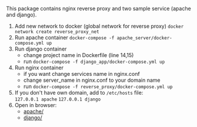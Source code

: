 This package contains nginx reverse proxy and two sample service (apache and django).

 1. Add new network to docker (global network for reverse proxy)
`docker network create reverse_proxy_net`
1. Run apache container
`docker-compose -f apache_server/docker-compose.yml up`
2. Run django container
	* change project name in Dockerfile (line 14,15)
	* run `docker-compose -f django_app/docker-compose.yml up`
3. Run nginx container
	* if you want change services name in nginx.conf 
	* change server_name in nginx.conf to your domain name
	* run `docker-compose -f reverse_proxy/docker-compose.yml up`
4. If you don't have own domain, add to `/etc/hosts` file:  
	`127.0.0.1 apache`
	`127.0.0.1 django`
5. Open in browser:
	* [apache/](http://apache/)
	* [django/](http://django/)

